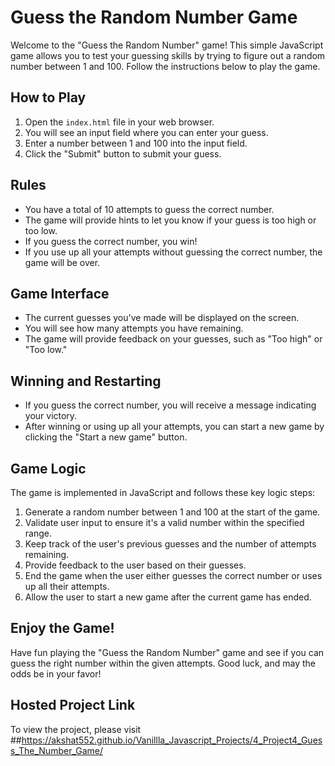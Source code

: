 # Guess the Random Number Game

Welcome to the "Guess the Random Number" game! This simple JavaScript game allows you to test your guessing skills by trying to figure out a random number between 1 and 100. Follow the instructions below to play the game.

## How to Play

1. Open the `index.html` file in your web browser.
2. You will see an input field where you can enter your guess.
3. Enter a number between 1 and 100 into the input field.
4. Click the "Submit" button to submit your guess.

## Rules

- You have a total of 10 attempts to guess the correct number.
- The game will provide hints to let you know if your guess is too high or too low.
- If you guess the correct number, you win!
- If you use up all your attempts without guessing the correct number, the game will be over.

## Game Interface

- The current guesses you've made will be displayed on the screen.
- You will see how many attempts you have remaining.
- The game will provide feedback on your guesses, such as "Too high" or "Too low."

## Winning and Restarting

- If you guess the correct number, you will receive a message indicating your victory.
- After winning or using up all your attempts, you can start a new game by clicking the "Start a new game" button.

## Game Logic

The game is implemented in JavaScript and follows these key logic steps:

1. Generate a random number between 1 and 100 at the start of the game.
2. Validate user input to ensure it's a valid number within the specified range.
3. Keep track of the user's previous guesses and the number of attempts remaining.
4. Provide feedback to the user based on their guesses.
5. End the game when the user either guesses the correct number or uses up all their attempts.
6. Allow the user to start a new game after the current game has ended.

## Enjoy the Game!

Have fun playing the "Guess the Random Number" game and see if you can guess the right number within the given attempts. Good luck, and may the odds be in your favor!

## Hosted Project Link

To view the project, please visit ##https://akshat552.github.io/Vanillla_Javascript_Projects/4_Project4_Guess_The_Number_Game/ 

